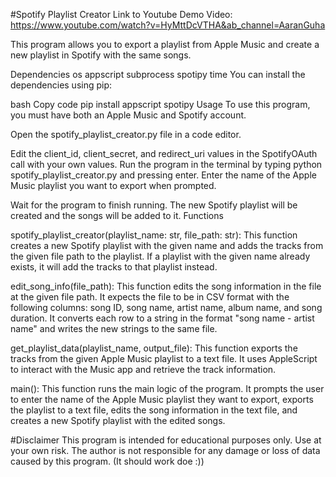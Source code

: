 #Spotify Playlist Creator
Link to Youtube Demo Video: https://www.youtube.com/watch?v=HyMttDcVTHA&ab_channel=AaranGuha

This program allows you to export a playlist from Apple Music and create a new playlist in Spotify with the same songs.

Dependencies
os
appscript
subprocess
spotipy
time
You can install the dependencies using pip:

bash
Copy code
pip install appscript spotipy
Usage
To use this program, you must have both an Apple Music and Spotify account.

Open the spotify_playlist_creator.py file in a code editor.


Edit the client_id, client_secret, and redirect_uri values in the SpotifyOAuth call with your own values.
Run the program in the terminal by typing python spotify_playlist_creator.py and pressing enter.
Enter the name of the Apple Music playlist you want to export when prompted.


Wait for the program to finish running. The new Spotify playlist will be created and the songs will be added to it.
Functions


spotify_playlist_creator(playlist_name: str, file_path: str): This function creates a new Spotify playlist with the given name and adds the tracks from the given file path to the playlist. If a playlist with the given name already exists, it will add the tracks to that playlist instead.


edit_song_info(file_path): This function edits the song information in the file at the given file path. It expects the file to be in CSV format with the following columns: song ID, song name, artist name, album name, and song duration. It converts each row to a string in the format "song name - artist name" and writes the new strings to the same file.


get_playlist_data(playlist_name, output_file): This function exports the tracks from the given Apple Music playlist to a text file. It uses AppleScript to interact with the Music app and retrieve the track information.


main(): This function runs the main logic of the program. It prompts the user to enter the name of the Apple Music playlist they want to export, exports the playlist to a text file, edits the song information in the text file, and creates a new Spotify playlist with the edited songs.


#Disclaimer
This program is intended for educational purposes only. Use at your own risk. The author is not responsible for any damage or loss of data caused by this program. (It should work doe :))